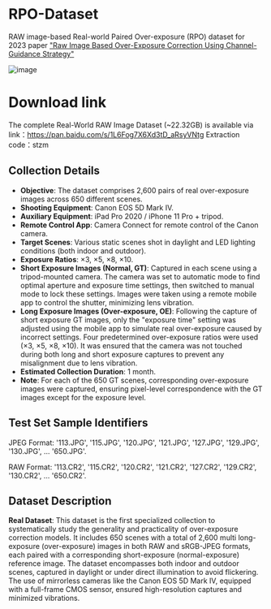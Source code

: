 # RPO-Dataset
RAW image-based Real-world Paired Over-exposure (RPO) dataset for 2023 paper ["Raw Image Based Over-Exposure Correction Using Channel-Guidance Strategy"](https://ieeexplore.ieee.org/abstract/document/10239166)

![image](https://github.com/whiteknight-WJN/RPO-Dataset/assets/90306495/fcc73e11-f373-437e-8b7c-8d4e6c28972d)


# Download link
The complete Real-World RAW Image Dataset (~22.32GB) is available via link：https://pan.baidu.com/s/1L6Fog7X6Xd3tD_aRsyVNtg Extraction code：stzm

## Collection Details

- **Objective**: The dataset comprises 2,600 pairs of real over-exposure images across 650 different scenes.
- **Shooting Equipment**: Canon EOS 5D Mark IV.
- **Auxiliary Equipment**: iPad Pro 2020 / iPhone 11 Pro + tripod.
- **Remote Control App**: Camera Connect for remote control of the Canon camera.
- **Target Scenes**: Various static scenes shot in daylight and LED lighting conditions (both indoor and outdoor).
- **Exposure Ratios**: ×3, ×5, ×8, ×10.
- **Short Exposure Images (Normal, GT)**: Captured in each scene using a tripod-mounted camera. The camera was set to automatic mode to find optimal aperture and exposure time settings, then switched to manual mode to lock these settings. Images were taken using a remote mobile app to control the shutter, minimizing lens vibration.
- **Long Exposure Images (Over-exposure, OE)**: Following the capture of short exposure GT images, only the "exposure time" setting was adjusted using the mobile app to simulate real over-exposure caused by incorrect settings. Four predetermined over-exposure ratios were used (×3, ×5, ×8, ×10). It was ensured that the camera was not touched during both long and short exposure captures to prevent any misalignment due to lens vibration.
- **Estimated Collection Duration**: 1 month.
- **Note**: For each of the 650 GT scenes, corresponding over-exposure images were captured, ensuring pixel-level correspondence with the GT images except for the exposure level.

## Test Set Sample Identifiers

JPEG Format: '113.JPG', '115.JPG', '120.JPG', '121.JPG', '127.JPG', '129.JPG', '130.JPG', ... '650.JPG'.

RAW Format: '113.CR2', '115.CR2', '120.CR2', '121.CR2', '127.CR2', '129.CR2', '130.CR2', ... '650.CR2'.

## Dataset Description

**Real Dataset**: 
This dataset is the first specialized collection to systematically study the generality and practicality of over-exposure correction models. It includes 650 scenes with a total of 2,600 multi long-exposure (over-exposure) images in both RAW and sRGB-JPEG formats, each paired with a corresponding short-exposure (normal-exposure) reference image. The dataset encompasses both indoor and outdoor scenes, captured in daylight or under direct illumination to avoid flickering. The use of mirrorless cameras like the Canon EOS 5D Mark IV, equipped with a full-frame CMOS sensor, ensured high-resolution captures and minimized vibrations.


